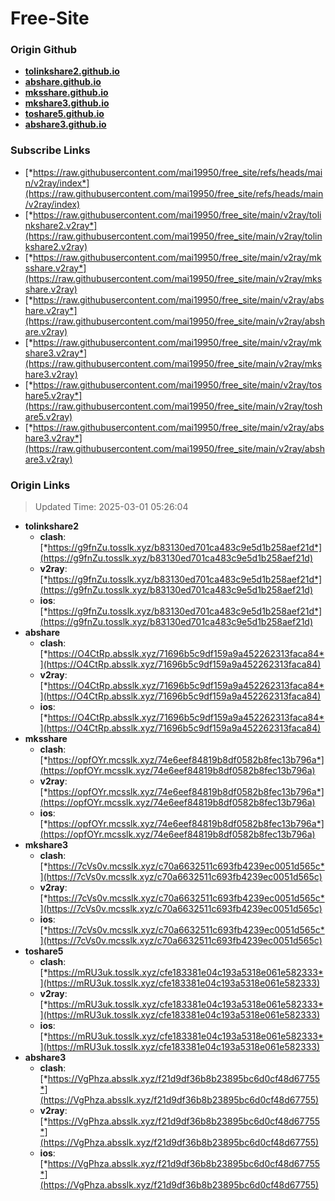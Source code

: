 # Free-Site

### Origin Github

- [**tolinkshare2.github.io**](https://github.com/tolinkshare2/tolinkshare2.github.io)
- [**abshare.github.io**](https://github.com/abshare/abshare.github.io)
- [**mksshare.github.io**](https://github.com/mksshare/mksshare.github.io)
- [**mkshare3.github.io**](https://github.com/mkshare3/mkshare3.github.io)
- [**toshare5.github.io**](https://github.com/toshare5/toshare5.github.io)
- [**abshare3.github.io**](https://github.com/abshare3/abshare3.github.io)

### Subscribe Links

- [*https://raw.githubusercontent.com/mai19950/free_site/refs/heads/main/v2ray/index*](https://raw.githubusercontent.com/mai19950/free_site/refs/heads/main/v2ray/index)
- [*https://raw.githubusercontent.com/mai19950/free_site/main/v2ray/tolinkshare2.v2ray*](https://raw.githubusercontent.com/mai19950/free_site/main/v2ray/tolinkshare2.v2ray)
- [*https://raw.githubusercontent.com/mai19950/free_site/main/v2ray/mksshare.v2ray*](https://raw.githubusercontent.com/mai19950/free_site/main/v2ray/mksshare.v2ray)
- [*https://raw.githubusercontent.com/mai19950/free_site/main/v2ray/abshare.v2ray*](https://raw.githubusercontent.com/mai19950/free_site/main/v2ray/abshare.v2ray)
- [*https://raw.githubusercontent.com/mai19950/free_site/main/v2ray/mkshare3.v2ray*](https://raw.githubusercontent.com/mai19950/free_site/main/v2ray/mkshare3.v2ray)
- [*https://raw.githubusercontent.com/mai19950/free_site/main/v2ray/toshare5.v2ray*](https://raw.githubusercontent.com/mai19950/free_site/main/v2ray/toshare5.v2ray)
- [*https://raw.githubusercontent.com/mai19950/free_site/main/v2ray/abshare3.v2ray*](https://raw.githubusercontent.com/mai19950/free_site/main/v2ray/abshare3.v2ray)

### Origin Links

> Updated Time: 2025-03-01 05:26:04

- **tolinkshare2**
  - **clash**: [*https://g9fnZu.tosslk.xyz/b83130ed701ca483c9e5d1b258aef21d*](https://g9fnZu.tosslk.xyz/b83130ed701ca483c9e5d1b258aef21d)
  - **v2ray**: [*https://g9fnZu.tosslk.xyz/b83130ed701ca483c9e5d1b258aef21d*](https://g9fnZu.tosslk.xyz/b83130ed701ca483c9e5d1b258aef21d)
  - **ios**: [*https://g9fnZu.tosslk.xyz/b83130ed701ca483c9e5d1b258aef21d*](https://g9fnZu.tosslk.xyz/b83130ed701ca483c9e5d1b258aef21d)
- **abshare**
  - **clash**: [*https://O4CtRp.absslk.xyz/71696b5c9df159a9a452262313faca84*](https://O4CtRp.absslk.xyz/71696b5c9df159a9a452262313faca84)
  - **v2ray**: [*https://O4CtRp.absslk.xyz/71696b5c9df159a9a452262313faca84*](https://O4CtRp.absslk.xyz/71696b5c9df159a9a452262313faca84)
  - **ios**: [*https://O4CtRp.absslk.xyz/71696b5c9df159a9a452262313faca84*](https://O4CtRp.absslk.xyz/71696b5c9df159a9a452262313faca84)
- **mksshare**
  - **clash**: [*https://opfOYr.mcsslk.xyz/74e6eef84819b8df0582b8fec13b796a*](https://opfOYr.mcsslk.xyz/74e6eef84819b8df0582b8fec13b796a)
  - **v2ray**: [*https://opfOYr.mcsslk.xyz/74e6eef84819b8df0582b8fec13b796a*](https://opfOYr.mcsslk.xyz/74e6eef84819b8df0582b8fec13b796a)
  - **ios**: [*https://opfOYr.mcsslk.xyz/74e6eef84819b8df0582b8fec13b796a*](https://opfOYr.mcsslk.xyz/74e6eef84819b8df0582b8fec13b796a)
- **mkshare3**
  - **clash**: [*https://7cVs0v.mcsslk.xyz/c70a6632511c693fb4239ec0051d565c*](https://7cVs0v.mcsslk.xyz/c70a6632511c693fb4239ec0051d565c)
  - **v2ray**: [*https://7cVs0v.mcsslk.xyz/c70a6632511c693fb4239ec0051d565c*](https://7cVs0v.mcsslk.xyz/c70a6632511c693fb4239ec0051d565c)
  - **ios**: [*https://7cVs0v.mcsslk.xyz/c70a6632511c693fb4239ec0051d565c*](https://7cVs0v.mcsslk.xyz/c70a6632511c693fb4239ec0051d565c)
- **toshare5**
  - **clash**: [*https://mRU3uk.tosslk.xyz/cfe183381e04c193a5318e061e582333*](https://mRU3uk.tosslk.xyz/cfe183381e04c193a5318e061e582333)
  - **v2ray**: [*https://mRU3uk.tosslk.xyz/cfe183381e04c193a5318e061e582333*](https://mRU3uk.tosslk.xyz/cfe183381e04c193a5318e061e582333)
  - **ios**: [*https://mRU3uk.tosslk.xyz/cfe183381e04c193a5318e061e582333*](https://mRU3uk.tosslk.xyz/cfe183381e04c193a5318e061e582333)
- **abshare3**
  - **clash**: [*https://VgPhza.absslk.xyz/f21d9df36b8b23895bc6d0cf48d67755*](https://VgPhza.absslk.xyz/f21d9df36b8b23895bc6d0cf48d67755)
  - **v2ray**: [*https://VgPhza.absslk.xyz/f21d9df36b8b23895bc6d0cf48d67755*](https://VgPhza.absslk.xyz/f21d9df36b8b23895bc6d0cf48d67755)
  - **ios**: [*https://VgPhza.absslk.xyz/f21d9df36b8b23895bc6d0cf48d67755*](https://VgPhza.absslk.xyz/f21d9df36b8b23895bc6d0cf48d67755)
